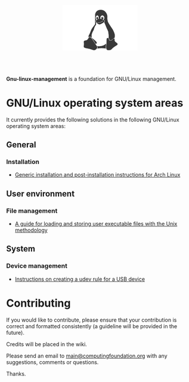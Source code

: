 
<div align='center'>
	<img src='https://raw.githubusercontent.com/computefoundation/gnu-linux-management/images/logo.png' width='40%' alt='logo.png'>
</div>
<br><br><br>

**Gnu-linux-management** is a foundation for GNU/Linux management.

# GNU/Linux operating system areas

It currently provides the following solutions in the following GNU/Linux operating system areas:

## General

### Installation

* [Generic installation and post-installation instructions for Arch Linux](general/installation/arch-linux-installation-instructions.txt)

## User environment

### File management

* [A guide for loading and storing user executable files with the Unix methodology](user_environment/file_management/loading-and-storing-user-executables-guide.txt)

## System

### Device management

* [Instructions on creating a udev rule for a USB device](system/device_management/create-usb-device-udev-rule-instructions.txt)

# Contributing

If you would like to contribute, please ensure that your contribution is correct and formatted consistently (a guideline will be provided in the future).

Credits will be placed in the wiki.

Please send an email to main@computingfoundation.org with any suggestions, comments or questions.

Thanks.
